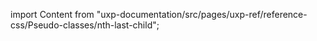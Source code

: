 
import Content from "uxp-documentation/src/pages/uxp-ref/reference-css/Pseudo-classes/nth-last-child";

<Content query="product=photoshop"/>

